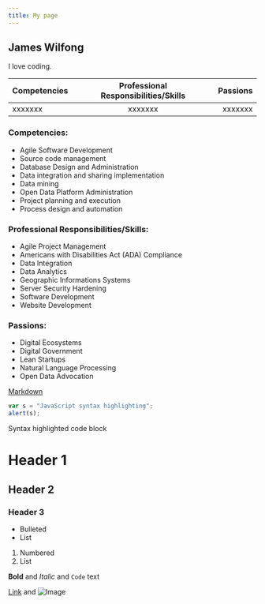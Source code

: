 ```yaml
---
title: My page
---
```

## James Wilfong

I love coding.

| Competencies | Professional Responsibilities/Skills | Passions |
| -----------  |:------------------------------------:| --------:|
| xxxxxxx      | xxxxxxx | xxxxxxx|

### Competencies:
- Agile Software Development 
- Source code management
- Database Design and Administration
- Data integration and sharing implementation
- Data mining
- Open Data Platform Administration
- Project planning and execution
- Process design and automation
### Professional Responsibilities/Skills:
- Agile Project Management
- Americans with Disabilities Act (ADA) Compliance
- Data Integration
- Data Analytics
- Geographic Informations Systems
- Server Security Hardening
- Software Development
- Website Development
### Passions:
- Digital Ecosystems
- Digital Government
- Lean Startups
- Natural Language Processing
- Open Data  Advocation

[Markdown](https://github.com/adam-p/markdown-here/wiki/Markdown-Cheatsheet)

```javascript
var s = "JavaScript syntax highlighting";
alert(s);
```

Syntax highlighted code block

# Header 1
## Header 2
### Header 3

- Bulleted
- List

1. Numbered
2. List

**Bold** and _Italic_ and `Code` text

[Link](url) and ![Image](src)
```


